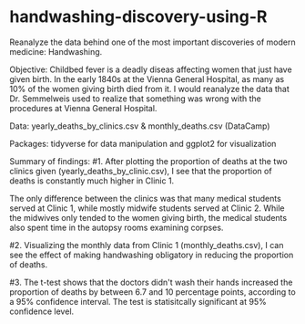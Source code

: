 # handwashing-discovery-using-R
Reanalyze the data behind one of the most important discoveries of modern medicine: Handwashing.

Objective: Childbed fever is a deadly diseas affecting women that just have given birth. In the early 1840s
at the Vienna General Hospital, as many as 10% of the women giving birth died from it. I would reanalyze the data
that Dr. Semmelweis used to realize that something was wrong with the procedures at Vienna General Hospital.

Data: yearly_deaths_by_clinics.csv & monthly_deaths.csv (DataCamp)

Packages: tidyverse for data manipulation and ggplot2 for visualization

Summary of findings:
#1. After plotting the proportion of deaths at the two clinics given (yearly_deaths_by_clinic.csv),
I see that the proportion of deaths is constantly much higher in Clinic 1.

The only difference between the clinics was that many medical students served at Clinic 1, while mostly 
midwife students served at Clinic 2. While the midwives only tended to the women giving birth, the medical 
students also spent time in the autopsy rooms examining corpses.

#2. Visualizing the monthly data from Clinic 1 (monthly_deaths.csv), I can see the effect of making handwashing 
obligatory in reducing the proportion of deaths.

#3. The t-test shows that the doctors didn't wash their hands increased the proportion of deaths by between 6.7 and 10
percentage points, according to a 95% confidence interval. The test is statisitcally significant at 95% confidence level.

